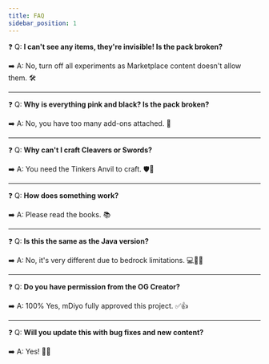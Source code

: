 ```yaml
---
title: FAQ
sidebar_position: 1
---
```


❓ Q: **I can't see any items, they're invisible! Is the pack broken?**

➡️ A: No, turn off all experiments as Marketplace content doesn't allow them. 🛠️

---

❓ Q: **Why is everything pink and black? Is the pack broken?**

➡️ A: No, you have too many add-ons attached. 🎨

---

❓ Q: **Why can't I craft Cleavers or Swords?**

➡️ A: You need the Tinkers Anvil to craft. 🛡️🔨

---

❓ Q: **How does something work?**

➡️ A: Please read the books. 📚

---

❓ Q: **Is this the same as the Java version?**

➡️ A: No, it's very different due to bedrock limitations. 💻🔄📱

---

❓ Q: **Do you have permission from the OG Creator?**

➡️ A: 100% Yes, mDiyo fully approved this project. ✅👍

---

❓ Q: **Will you update this with bug fixes and new content?**

➡️ A: Yes! 🎉✨
